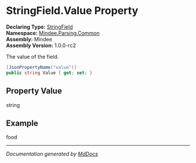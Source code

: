 ﻿<!--  
  <auto-generated>   
    The contents of this file were generated by a tool.  
    Changes to this file may be list if the file is regenerated  
  </auto-generated>   
-->

# StringField.Value Property

**Declaring Type:** [StringField](../index.md)  
**Namespace:** [Mindee.Parsing.Common](../../index.md)  
**Assembly:** Mindee  
**Assembly Version:** 1.0.0\-rc2

The value of the field.

```csharp
[JsonPropertyName("value")]
public string Value { get; set; }
```

## Property Value

string

## Example

food

___

*Documentation generated by [MdDocs](https://github.com/ap0llo/mddocs)*
